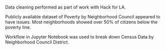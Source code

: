 Data cleaning performed as part of work with Hack for LA.

Publicly available dataset of Poverty by Neighborhood Council appeared to have issues. Most neighborhoods showed over 50% of citizens below the poverty line.

Workflow in Jupyter Notebook was used to break down Census Data by Neighborhood Council District.

